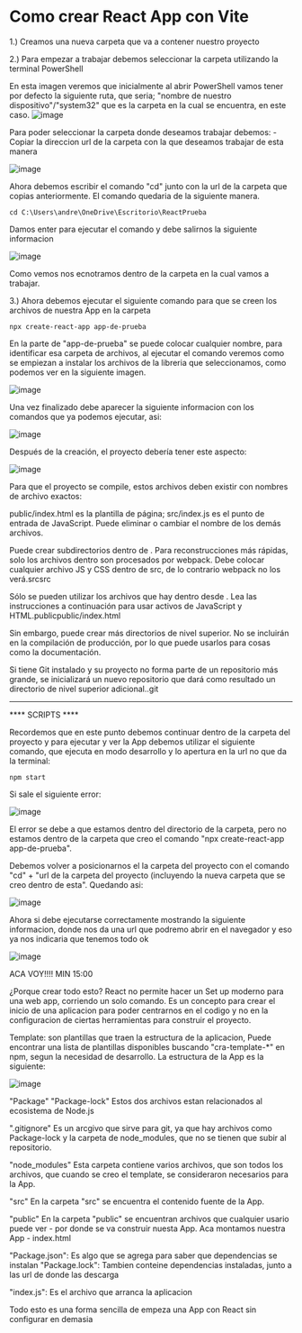 # Como crear React App con Vite


1.) Creamos una nueva carpeta que va a contener nuestro proyecto

2.) Para empezar a trabajar debemos seleccionar la carpeta utilizando la terminal PowerShell

En esta imagen veremos que inicialmente al abrir PowerShell vamos tener por defecto la siguiente ruta, que seria; "nombre de nuestro dispositivo"/"system32" que es la carpeta en la cual se encuentra, en este caso. 
![image](https://user-images.githubusercontent.com/124592267/225476796-89007bcb-dce9-4c75-bfab-a99fcf892b8f.png)

Para poder seleccionar la carpeta donde deseamos trabajar debemos:
  -Copiar la direccion url de la carpeta con la que deseamos trabajar de esta manera
  
  ![image](https://user-images.githubusercontent.com/124592267/225478447-372863dd-434b-49f8-b257-0eb4dd6f56a1.png)

  Ahora debemos escribir el comando "cd" junto con la url de la carpeta que copias anteriormente. El comando quedaria de la   siguiente manera.
  
```
cd C:\Users\andre\OneDrive\Escritorio\ReactPrueba
```
  Damos enter para ejecutar el comando y debe salirnos la siguiente informacion
  
  ![image](https://user-images.githubusercontent.com/124592267/225479281-f8aa41bd-e64a-4726-9170-7eb73cb89976.png)

 Como vemos nos ecnotramos dentro de la carpeta en la cual vamos a trabajar. 
  
3.) Ahora debemos ejecutar el siguiente comando para que se creen los archivos de nuestra App en la carpeta

```
npx create-react-app app-de-prueba
```
En la parte de "app-de-prueba" se puede colocar cualquier nombre, para identificar esa carpeta de archivos, al ejecutar el comando veremos como se empiezan a instalar los archivos de la libreria que seleccionamos, como podemos ver en la siguiente imagen.

![image](https://user-images.githubusercontent.com/124592267/225497914-52ead00d-812f-4167-98c5-9116da6851b4.png)


Una vez finalizado debe aparecer la siguiente informacion con los comandos que ya podemos ejecutar, asi:

![image](https://user-images.githubusercontent.com/124592267/225498889-f05601a7-20fe-4f52-bd73-fce74e5e9a8b.png)

Después de la creación, el proyecto debería tener este aspecto:

![image](https://user-images.githubusercontent.com/124592267/225500637-95a2ae16-87be-45d7-ab91-09cad05ffe5d.png)

Para que el proyecto se compile, estos archivos deben existir con nombres de archivo exactos:

public/index.html es la plantilla de página;
src/index.js es el punto de entrada de JavaScript.
Puede eliminar o cambiar el nombre de los demás archivos.

Puede crear subdirectorios dentro de . Para reconstrucciones más rápidas, solo los archivos dentro son procesados por webpack. Debe colocar cualquier archivo JS y CSS dentro de src, de lo contrario webpack no los verá.srcsrc

Sólo se pueden utilizar los archivos que hay dentro desde . Lea las instrucciones a continuación para usar activos de JavaScript y HTML.publicpublic/index.html

Sin embargo, puede crear más directorios de nivel superior. No se incluirán en la compilación de producción, por lo que puede usarlos para cosas como la documentación.

Si tiene Git instalado y su proyecto no forma parte de un repositorio más grande, se inicializará un nuevo repositorio que dará como resultado un directorio de nivel superior adicional..git

___________________________________________

**** SCRIPTS ****

Recordemos que en este punto debemos continuar dentro de la carpeta del proyecto y para ejecutar y ver la App debemos utilizar el siguiente comando, que ejecuta en modo desarrollo y lo apertura en la url no que da la terminal:

```
npm start
```
Si sale el siguiente error: 

![image](https://user-images.githubusercontent.com/124592267/225504709-8ac33742-6391-4c1c-85b1-879638f9bfb0.png)

El error se debe a que estamos dentro del directorio de la carpeta, pero no estamos dentro de la carpeta que creo el comando "npx create-react-app app-de-prueba". 

Debemos volver a posicionarnos el la carpeta del proyecto con el comando "cd" + "url de la carpeta del proyecto (incluyendo la nueva carpeta que se creo dentro de esta". Quedando asi:

![image](https://user-images.githubusercontent.com/124592267/225510308-865b43f5-4cd6-4133-9daf-03c749d74f39.png)

Ahora si debe ejecutarse correctamente mostrando la siguiente informacion, donde nos da una url que podremo abrir en el navegador y eso ya nos indicaria que tenemos todo ok

![image](https://user-images.githubusercontent.com/124592267/225513199-452e2928-2e59-492d-8159-464842452466.png)
















  ACA VOY!!!! MIN 15:00
  
  

¿Porque crear todo esto? React no permite hacer un Set up moderno para una web app, corriendo un solo comando. Es un concepto para crear el inicio de una aplicacion para poder centrarnos en el codigo y no en la configuracion de ciertas herramientas para construir el proyecto.

Template: son plantillas que traen la estructura de la aplicacion, Puede encontrar una lista de plantillas disponibles buscando "cra-template-*" en npm, segun la necesidad de desarrollo. La estructura de la App es la siguiente:

![image](https://user-images.githubusercontent.com/124592267/225467189-14daa70d-c99d-4463-8379-48a612deed43.png)

"Package"
"Package-lock"
Estos dos archivos estan relacionados al ecosistema de Node.js

".gitignore"
Es un arcgivo que sirve para git, ya que hay archivos como Package-lock y la carpeta de node_modules, que no se tienen que subir al repositorio.

"node_modules"
Esta carpeta contiene varios archivos, que son todos los archivos, que cuando se creo el template, se consideraron necesarios para la App. 

"src"
En la carpeta "src" se encuentra el contenido fuente de la App.

"public"
En la carpeta "public" se encuentran archivos que cualquier usario puede ver - por donde se va construir nuesta App. Aca montamos nuestra App - index.html

"Package.json": Es algo que se agrega para saber que dependencias se instalan
"Package.lock": Tambien conteine dependencias instaladas, junto a las url de donde las descarga

"index.js": Es el archivo que arranca la aplicacion

Todo esto es una forma sencilla de empeza una App con React sin configurar en demasia
